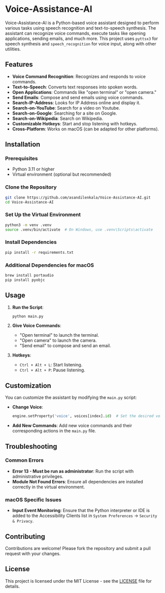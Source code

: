 # Voice-Assistance-AI 

Voice-Assistance-AI is a Python-based voice assistant designed to perform various tasks using speech recognition and text-to-speech synthesis. The assistant can recognize voice commands, execute tasks like opening applications, sending emails, and much more. This project uses `pyttsx3` for speech synthesis and `speech_recognition` for voice input, along with other utilities.

## Features

- **Voice Command Recognition**: Recognizes and responds to voice commands.
- **Text-to-Speech**: Converts text responses into spoken words.
- **Open Applications**: Commands like "open terminal" or "open camera."
- **Send Emails**: Compose and send emails using voice commands.
- **Search-IP-Address**: Looks for IP Address online and display it.
- **Search-on-YouTube**: Search for a video on Youtube.
- **Search-on-Google**: Searching for a site on Google.
- **Search-on-Wikipedia**: Search on Wikipedia.
- **Customizable Hotkeys**: Start and stop listening with hotkeys.
- **Cross-Platform**: Works on macOS (can be adapted for other platforms).

## Installation

### Prerequisites

- Python 3.11 or higher
- Virtual environment (optional but recommended)

### Clone the Repository

```bash
git clone https://github.com/asandilenkala/Voice-Assistance-AI.git
cd Voice-Assistance-AI
```

### Set Up the Virtual Environment

```bash
python3 -m venv .venv
source .venv/bin/activate  # On Windows, use .venv\Scripts\activate
```

### Install Dependencies

```bash
pip install -r requirements.txt
```

### Additional Dependencies for macOS

```bash
brew install portaudio
pip install pyobjc
```

## Usage

1. **Run the Script**:
   
   ```bash
   python main.py
   ```

2. **Give Voice Commands**:
   - "Open terminal" to launch the terminal.
   - "Open camera" to launch the camera.
   - "Send email" to compose and send an email.

3. **Hotkeys**:
   - `Ctrl + Alt + L`: Start listening.
   - `Ctrl + Alt + P`: Pause listening.

## Customization

You can customize the assistant by modifying the `main.py` script:

- **Change Voice**:
  ```python
  engine.setProperty('voice', voices[index].id)  # Set the desired voice by changing the index
  ```
- **Add New Commands**:
  Add new voice commands and their corresponding actions in the `main.py` file.

## Troubleshooting

### Common Errors

- **Error 13 - Must be run as administrator**: Run the script with administrative privileges.
- **Module Not Found Errors**: Ensure all dependencies are installed correctly in the virtual environment.

### macOS Specific Issues

- **Input Event Monitoring**: Ensure that the Python interpreter or IDE is added to the Accessibility Clients list in `System Preferences` -> `Security & Privacy`.

## Contributing

Contributions are welcome! Please fork the repository and submit a pull request with your changes.

## License

This project is licensed under the MIT License - see the [LICENSE](LICENSE) file for details.
